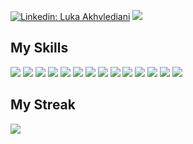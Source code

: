 [![Linkedin: Luka Akhvlediani](https://img.shields.io/badge/-Luka%20Akhvlediani-blue?style=flat-square&logo=Linkedin&logoColor=white&link=https://www.linkedin.com/in/luka-akhvlediani-5ba446272/)](https://www.linkedin.com/in/luka-akhvlediani-5ba446272/)
<a href="https://twitter.com/intent/follow?screen_name=LukaAkhvleda"><img src="https://img.shields.io/twitter/follow/LukaAkhvleda?style=social" /></a>

## My Skills
![](https://img.shields.io/badge/HTML5-E34F26?style=for-the-badge&logo=html5&logoColor=white)
![](https://img.shields.io/badge/CSS3-1572B6?style=for-the-badge&logo=css3&logoColor=white)
![](https://img.shields.io/badge/JavaScript-323330?style=for-the-badge&logo=javascript&logoColor=F7DF1E)
![](https://img.shields.io/badge/json-5E5C5C?style=for-the-badge&logo=json&logoColor=white)
![](https://img.shields.io/badge/npm-CB3837?style=for-the-badge&logo=npm&logoColor=white)
![](https://img.shields.io/badge/yarn-4682b4?style=for-the-badge&logo=yarn&logoColor=white)
![](https://img.shields.io/badge/Node.js-339933?style=for-the-badge&logo=nodedotjs&logoColor=white)
![](https://img.shields.io/badge/Express.js-gray?style=for-the-badge&logo=express&logoColor=white)
![](https://img.shields.io/badge/MongoDB-4EA94B?style=for-the-badge&logo=mongodb&logoColor=white)
![](https://img.shields.io/badge/MSSql-4169e1?style=for-the-badge&logo=mysql&logoColor=white)
![](https://img.shields.io/badge/React-20232A?style=for-the-badge&logo=react&logoColor=61DAFB)
![](https://img.shields.io/badge/TypeScript-007ACC?style=for-the-badge&logo=typescript&logoColor=white)
![](https://img.shields.io/badge/C%23-purple?style=for-the-badge&logo=c&logoColor=white)
![](https://img.shields.io/badge/Photoshop-blue?style=for-the-badge&logo=adobe&logoColor=white)

## My Streak
![](https://github-readme-streak-stats.herokuapp.com/?user=Axvleda1&theme=dark)
